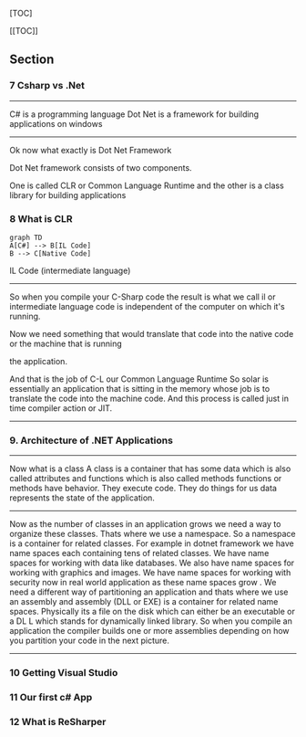 [TOC]

[[TOC]]



## Section

### 7 Csharp vs .Net

---

C# is a programming language
Dot Net is a framework for building applications on windows

---

Ok now what exactly is Dot Net Framework 

Dot Net framework consists of two components.

One is called CLR or Common Language Runtime and the other is a class library for building applications

### 8 What is CLR

```mermaid
graph TD
A[C#] --> B[IL Code]
B --> C[Native Code]
```

IL Code (intermediate language)


---

So when you compile your C-Sharp code the result is what we call il or intermediate language 
code is independent of the computer on which it's running.

Now we need something that would translate that code into the native code or the machine that is running

the application.


And that is the job of C-L our Common Language Runtime So solar is essentially an application that is
sitting in the memory whose job is to translate the code into the machine code.
And this process is called just in time compiler action or JIT.

---

### 9. Architecture of .NET Applications

---


Now what is a class A class is a container that has some data which is also called attributes and functions
which is also called methods functions or methods have behavior.
They execute code.
They do things for us data represents the state of the application.


---


Now as the number of classes in an application grows we need a way to organize these classes.
Thats where we use a namespace.
So a namespace is a container for related classes.
For example in dotnet framework we have name spaces each containing tens of related classes.
We have name spaces for working with data like databases.
We also have name spaces for working with graphics and images.
We have name spaces for working with security now in real world application as these name spaces grow
.
We need a different way of partitioning an application and thats where we use an assembly and assembly  (DLL or EXE)
is a container for related name spaces.
Physically its a file on the disk which can either be an executable or a DL L which stands for dynamically
linked library.
So when you compile an application the compiler builds one or more assemblies depending on how you partition
your code in the next picture.


---

### 10 Getting Visual Studio

### 11 Our first c# App

### 12 What is ReSharper

